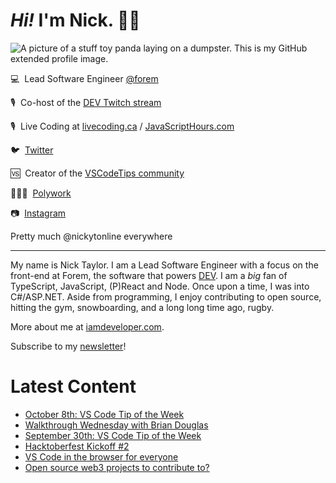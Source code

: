 # <em>Hi!</em> I'm Nick. 👋🏻

![A picture of a stuff toy panda laying on a dumpster. This is my GitHub extended profile image.](https://res.cloudinary.com/nickytonline/image/upload/w_1280,h_669,c_fill,q_auto,f_auto/w_860,c_fit,co_rgb:ffffff,g_south_west,x_30,y_280,l_text:roboto_64_bold:Not%20a%20real%20panda/w_860,c_fit,co_rgb:ffffff/social)


💻&nbsp;&nbsp;Lead Software Engineer [@forem](https://github.com/forem)

🎙&nbsp;&nbsp;Co-host of the [DEV Twitch stream](https://twitch.tv/thepracticaldev)

🎙️&nbsp;&nbsp;Live Coding at [livecoding.ca](https://livecoding.ca) / [JavaScriptHours.com](https://javascripthours.com)

🐦&nbsp;&nbsp;[Twitter](https://twitter.com/nickytonline)

🆚&nbsp;&nbsp;Creator of the [VSCodeTips community](https://community.vscodetips.com)

🤹🏻‍♂️&nbsp;&nbsp;[Polywork](https://timeline.iamdeveloper.com)

📷&nbsp;&nbsp;[Instagram](https://instagram.com/nickytonline)

Pretty much @nickytonline everywhere

<hr />

My name is Nick Taylor. I am a Lead Software Engineer with a focus on the front-end at Forem, the software that powers <a href="https://dev.to">DEV</a>. I am a <em>big</em> fan of TypeScript, JavaScript, (P)React and Node. Once upon a time, I was into C#/ASP.NET. Aside from programming, I enjoy contributing to open source, hitting the gym, snowboarding, and a long long time ago, rugby.

More about me at [iamdeveloper.com](https://iamdeveloper.com).

Subscribe to my [newsletter](https://www.iamdeveloper.com/posts/i-started-a-newsletter-3g8d)!

# Latest Content
<!-- BLOG-POST-LIST:START -->
- [October 8th: VS Code Tip of the Week](https://community.vscodetips.com/nickytonline/october-8th-vs-code-tip-of-the-week-2c31)
- [Walkthrough Wednesday with Brian Douglas](https://www.youtube.com/watch?v=d1KCS6C4Rus)
- [September 30th: VS Code Tip of the Week](https://community.vscodetips.com/nickytonline/september-30th-vs-code-tip-of-the-week-ap0)
- [Hacktoberfest Kickoff #2](https://www.youtube.com/watch?v=cyJAz-c1OWs)
- [VS Code in the browser for everyone](https://community.vscodetips.com/nickytonline/vs-code-in-the-browser-for-everyone-2b57)
- [Open source web3 projects to contribute to?](https://www.iamdeveloper.com/posts/open-source-web3-projects-to-contribute-to-b6h/)
<!-- BLOG-POST-LIST:END -->
